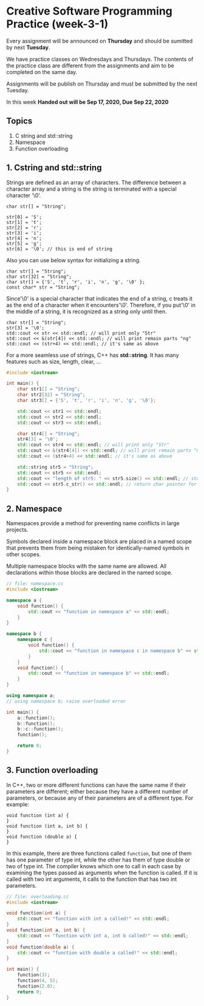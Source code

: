 # Creative Software Programming Practice (week-3-1)

Every assignment will be announced on **Thursday** and should be sumitted by next **Tuesday**.

We have practice classes on Wednesdays and Thursdays. 
The contents of the practice class are different from the assignments and aim to be completed on the same day.

Assignments will be publish on Thursday and must be submitted by the next Tuesday.

In this week **Handed out will be Sep 17, 2020, Due Sep 22, 2020**

## Topics

1. C string and std::string
2. Namespace
3. Function overloading

## 1. Cstring and std::string

Strings are defined as an array of characters. The difference between a character array and a string is the string is terminated with a special character ‘\0’.

```
char str[] = "String";

str[0] = 'S';
str[1] = 't';
str[2] = 'r';
str[3] = 'i';
str[4] = 'n';
str[5] = 'g';
str[6] = '\0'; // this is end of string
```

Also you can use below syntax for initializing a string.

```
char str[] = "String";
char str[32] = "String";
char str[] = {'S', 't', 'r', 'i', 'n', 'g', '\0' };
const char* str = "String";
```

Since'\0' is a special character that indicates the end of a string, c treats it as the end of a character when it encounters'\0'. Therefore, if you put'\0' in the middle of a string, it is recognized as a string only until then.

```
char str[] = "String";
str[3] = '\0';
std::cout << str << std::endl; // will print only "Str"
std::cout << &(str[4]) << std::endl; // will print remain parts "ng"
std::cout << (str+4) << std::endl; // it's same as above
```

For a more seamless use of strings, C++ has **std::string**.
It has many features such as size, length, clear, ...


```c++
#include <iostream>

int main() {
    char str1[] = "String";
    char str2[32] = "String";
    char str3[] = {'S', 't', 'r', 'i', 'n', 'g', '\0'};

    std::cout << str1 << std::endl;
    std::cout << str2 << std::endl;
    std::cout << str3 << std::endl;

    char str4[] = "String";
    str4[3] = '\0';
    std::cout << str4 << std::endl; // will print only "Str"
    std::cout << &(str4[4]) << std::endl; // will print remain parts "ng"
    std::cout << (str4+4) << std::endl; // it's same as above

    std::string str5 = "String";
    std::cout << str5 << std::endl;
    std::cout << "length of str5: " << str5.size() << std::endl; // std::string has many features.
    std::cout << str5.c_str() << std::endl; // return char pointer for Backward Compatibility
}
```

## 2. Namespace

Namespaces provide a method for preventing name conflicts in large projects.

Symbols declared inside a namespace block are placed in a named scope that prevents them from being mistaken for identically-named symbols in other scopes.

Multiple namespace blocks with the same name are allowed. All declarations within those blocks are declared in the named scope.


```c++
// file: namespace.cc
#include <iostream>

namespace a {
    void function() {
        std::cout << "function in namespace a" << std::endl;
    }
}

namespace b {
    namespace c {
        void function() { 
            std::cout << "function in namespace c in namespace b" << std::endl;
        }
    }
    void function() {
        std::cout << "function in namespace b" << std::endl;
    }
}

using namespace a;
// using namespace b; raise overloaded error

int main() {
    a::function();
    b::function();
    b::c::function();
    function();

    return 0;
}
```

## 3. Function overloading

In C++, two or more different functions can have the same name if their parameters are different; either because they have a different number of parameters, or because any of their parameters are of a different type. For example:

```
void function (int a) {
}
void function (int a, int b) {
}
void function (double a) {
}
```

In this example, there are three functions called `function`, but one of them has one parameter of type int, while the other has them of type double or two of type int. The compiler knows which one to call in each case by examining the types passed as arguments when the function is called. If it is called with two int arguments, it calls to the function that has two int parameters.


```c++
// file: overloading.cc
#include <iostream>

void function(int a) {
    std::cout << "function with int a called!" << std::endl;
}
void function(int a, int b) {
    std::cout << "function with int a, int b called!" << std::endl;
}
void function(double a) {
    std::cout << "function with double a called!" << std::endl;
}

int main() {
    function(3);
    function(4, 5);
    function(2.0);
    return 0;
}
```


```c++

```
